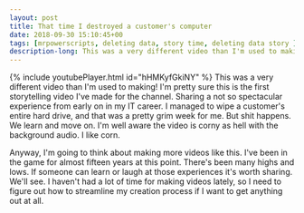 ```yaml
---
layout: post
title: That time I destroyed a customer's computer
date: 2018-09-30 15:10:45+00
tags: [mrpowerscripts, deleting data, story time, deleting data story ]
description-long: This was a very different video than I'm used to making! I'm pretty sure this is the first storytelling video I've made for the channel. Sharing a not so spectacular experience from early on in my IT career. I managed to wipe a customer's entire hard drive, and that was a pretty grim week for me. But shit happens. We learn and move on. I'm well aware the video is corny as hell with the background audio. I like corn. 
---
```


{% include youtubePlayer.html id="hHMKyfGkiNY" %}
This was a very different video than I'm used to making! I'm pretty sure this is the first storytelling video I've made for the channel. Sharing a not so spectacular experience from early on in my IT career. I managed to wipe a customer's entire hard drive, and that was a pretty grim week for me. But shit happens. We learn and move on. I'm well aware the video is corny as hell with the background audio. I like corn. 

Anyway, I'm going to think about making more videos like this. I've been in the game for almost fifteen years at this point. There's been many highs and lows. If someone can learn or laugh at those experiences it's worth sharing. We'll see. I haven't had a lot of time for making videos lately, so I need to figure out how to streamline my creation process if I want to get anything out at all. 





